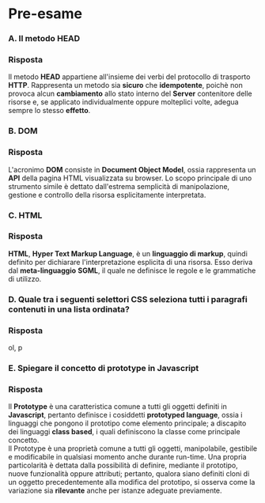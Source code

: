 # Pre-esame

### A. Il metodo HEAD

### Risposta
Il metodo __HEAD__ appartiene all'insieme dei verbi del protocollo di trasporto __HTTP__. Rappresenta un metodo sia __sicuro__ che __idempotente__, poichè non provoca alcun __cambiamento__ allo stato interno del __Server__ contenitore delle risorse e, se applicato individualmente oppure molteplici volte, adegua sempre lo stesso __effetto__. 

### B. DOM

### Risposta
L'acronimo __DOM__ consiste in __Document Object Model__, ossia rappresenta un __API__ della pagina HTML visualizzata su browser. Lo scopo principale di uno strumento simile è dettato dall'estrema semplicità di manipolazione, gestione e controllo della risorsa esplicitamente interpretata.

### C. HTML

### Risposta
__HTML__, __Hyper Text Markup Language__, è un __linguaggio di markup__, quindi definito per dichiarare l'interpretazione esplicita di una risorsa. Esso deriva dal __meta-linguaggio__ __SGML__, il quale ne definisce le regole e le grammatiche di utilizzo.

### D. Quale tra i seguenti selettori CSS seleziona tutti i paragrafi contenuti in una lista ordinata?

### Risposta
ol, p 


### E. Spiegare il concetto di prototype in Javascript

### Risposta 
Il __Prototype__ è una caratteristica comune a tutti gli oggetti definiti in __Javascript__, pertanto definisce i cosiddetti __prototyped language__, ossia i linguaggi che pongono il prototipo come elemento principale; a discapito dei linguaggi __class based__, i quali definiscono la classe come principale concetto. \
Il Prototype è una proprietà comune a tutti gli oggetti, manipolabile, gestibile e modificabile in qualsiasi momento anche durante run-time. Una propria particolarità è dettata dalla possibilità di definire, mediante il prototipo, nuove funzionalità oppure attributi; pertanto, qualora siano definiti cloni di un oggetto precedentemente alla modifica del prototipo, si osserva come la variazione sia __rilevante__ anche per istanze adeguate previamente.